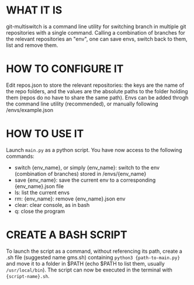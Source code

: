 # WHAT IT IS
git-multiswitch is a command line utility for switching branch in multiple git repositories with a single command. Calling a combination of branches for the relevant repositories an "env", one can save envs, switch back to them, list and remove them.

# HOW TO CONFIGURE IT
Edit repos.json to store the relevant repositories: the keys are the name of the repo folders, and the values are the absolute paths to the folder holding them (repos do no have to share the same path).
Envs can be added throgh the command line utility (recommended), or manually following /envs/example.json

# HOW TO USE IT
Launch `main.py` as a python script. You have now access to the following commands:

- switch {env_name}, or simply {env_name}: switch to the env (combination of branches) stored in /envs/{env_name}
- save {env_name}: save the current env to a corresponding {env_name}.json file
- ls: list the current envs
- rm: {env_name}: remove {env_name}.json env
- clear: clear console, as in bash
- q: close the program

# CREATE A BASH SCRIPT
To launch the script as a command, without referencing its path, create a .sh file (suggested name gms.sh) containing
`python3 {path-to-main.py}`
and move it to a folder in $PATH (echo $PATH to list them, usually `/usr/local/bin`).
The script can now be executed in the terminal with `{script-name}.sh`.
